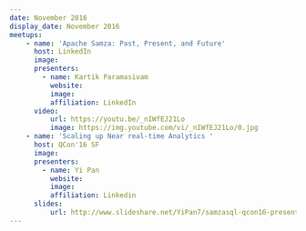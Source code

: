 ```yaml
---
date: November 2016
display_date: November 2016
meetups:
    - name: 'Apache Samza: Past, Present, and Future'
      host: LinkedIn
      image: 
      presenters:
        - name: Kartik Paramasivam
          website: 
          image:
          affiliation: LinkedIn
      video:
          url: https://youtu.be/_nIWfEJ21Lo
          image: https://img.youtube.com/vi/_nIWfEJ21Lo/0.jpg
    - name: 'Scaling up Near real-time Analytics '
      host: QCon'16 SF
      image: 
      presenters:
        - name: Yi Pan
          website: 
          image:
          affiliation: Linkedin
      slides:
          url: http://www.slideshare.net/YiPan7/samzasql-qcon16-presentation
---
```

<!--
   Licensed to the Apache Software Foundation (ASF) under one or more
   contributor license agreements.  See the NOTICE file distributed with
   this work for additional information regarding copyright ownership.
   The ASF licenses this file to You under the Apache License, Version 2.0
   (the "License"); you may not use this file except in compliance with
   the License.  You may obtain a copy of the License at

       http://www.apache.org/licenses/LICENSE-2.0

   Unless required by applicable law or agreed to in writing, software
   distributed under the License is distributed on an "AS IS" BASIS,
   WITHOUT WARRANTIES OR CONDITIONS OF ANY KIND, either express or implied.
   See the License for the specific language governing permissions and
   limitations under the License.
-->